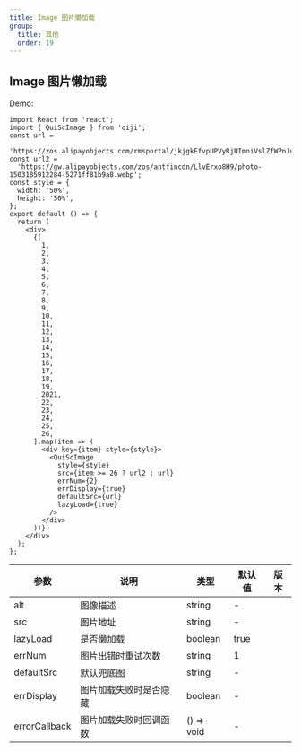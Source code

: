 ```yaml
---
title: Image 图片懒加载
group:
  title: 其他
  order: 19
---
```


## Image 图片懒加载

Demo:

```tsx
import React from 'react';
import { QuiScImage } from 'qiji';
const url =
  'https://zos.alipayobjects.com/rmsportal/jkjgkEfvpUPVyRjUImniVslZfWPnJuuZ.png';
const url2 =
  'https://gw.alipayobjects.com/zos/antfincdn/LlvErxo8H9/photo-1503185912284-5271ff81b9a8.webp';
const style = {
  width: '50%',
  height: '50%',
};
export default () => {
  return (
    <div>
      {[
        1,
        2,
        3,
        4,
        5,
        6,
        7,
        8,
        9,
        10,
        11,
        12,
        13,
        14,
        15,
        16,
        17,
        18,
        19,
        2021,
        22,
        23,
        24,
        25,
        26,
      ].map(item => (
        <div key={item} style={style}>
          <QuiScImage
            style={style}
            src={item >= 26 ? url2 : url}
            errNum={2}
            errDisplay={true}
            defaultSrc={url}
            lazyLoad={true}
          />
        </div>
      ))}
    </div>
  );
};
```

| 参数          | 说明                   | 类型       | 默认值 | 版本 |
| ------------- | ---------------------- | ---------- | ------ | ---- |
| alt           | 图像描述               | string     | -      |      |
| src           | 图片地址               | string     | -      |      |
| lazyLoad      | 是否懒加载             | boolean    | true   |      |
| errNum        | 图片出错时重试次数     | string     | 1      |      |
| defaultSrc    | 默认兜底图             | string     | -      |      |
| errDisplay    | 图片加载失败时是否隐藏 | boolean    | -      |      |
| errorCallback | 图片加载失败时回调函数 | () => void | -      |      |


